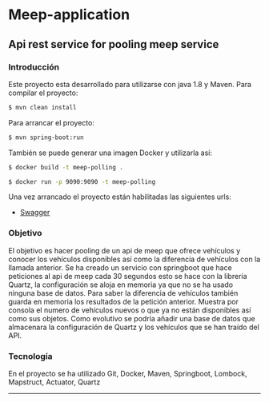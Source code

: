 # Meep-application
## Api rest service for pooling meep service

### Introducción
Este proyecto esta desarrollado para utilizarse con java 1.8 y Maven.
Para compilar el proyecto:

```sh
$ mvn clean install
```
Para arrancar el proyecto:

```sh
$ mvn spring-boot:run
```

También se puede generar una imagen Docker y utilizarla así:

```sh
$ docker build -t meep-polling .
```

```sh
$ docker run -p 9090:9090 -t meep-polling
```

Una vez arrancado el proyecto están habilitadas las siguientes urls:

- [Swagger](http://localhost:9090/api/v1/swagger-ui/index.html?configUrl=/api/v1/v3/api-docs/swagger-config)



### Objetivo
El objetivo es hacer pooling de un api de meep que ofrece vehículos y conocer los vehículos disponibles así como la diferencia de vehículos con la llamada anterior.
Se ha creado un servicio con springboot que hace peticiones al api de meep cada 30 segundos esto se hace con la librería Quartz, la configuración se aloja en memoria 
ya que no se ha usado ninguna base de datos.
Para saber la diferencia de vehículos también guarda en memoria los resultados de la petición anterior.
Muestra por consola el numero de vehículos nuevos o que ya no están disponibles así como sus objetos.
Como evolutivo se podría añadir una base de datos que almacenara la configuración de Quartz y los vehículos que se han traído del API.


### Tecnología
En el proyecto se ha utilizado Git, Docker, Maven, Springboot, Lombock, Mapstruct, Actuator, Quartz

---


